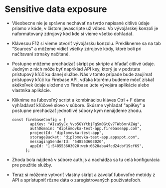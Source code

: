 # Sensitive data exposure 

- Všeobecne nie je správne nechávať na tvrdo napísané citlivé údaje priamo v kóde, v čistom javascripte už vôbec. Vo vývojárskej konzoli je naformátovaný zdrojový kód kde si vieme všetko dohľadať.
- Klávesou F12 si vieme otvoriť vývojársku konzolu. Preklikneme sa na tab "Sources" a môžeme vidieť všetky zdrojové kódy, ktoré boli pri načítavaní strnaky načítané.
- Postupne môžeme prechádzať skrípt po skripte a hľadať citlivé údaje. Jedným z nich môže byť napríklad API key, ktorý je v podstate prístupový kľúč ku danej službe. Nás v tomto prípade
  bude zaujímať prístupový kľúč ku Firebase API, vďaka ktorému budeme môcť získať akékoľvek údaje uložené vo Firebase úcte vývojára aplikácie alebo vlastníka aplikácie.
- Kliknime na ľubovoľný script a kombináciou kláves Ctrl + F dáme vyhľadávať kľúčové slovo v súbore. Skúsme vyhľadať "apiKey" a postupne prechádzať jednotlivé súbory kým nenájdeme zhodu.

      const firebaseConfig = {
              apiKey: "AIzaSyCx_Vvo5GYYtbjFgSm0GtQv7TWb6mrAZWg",
              authDomain: "diplomovka-test-app.firebaseapp.com",
              projectId: "diplomovka-test-app",
              storageBucket: "diplomovka-test-app.appspot.com",
              messagingSenderId: "548553603020",
              appId: "1:548553603020:web:6628aba4fcd24cbf19cf69",
            };
- Zhoda bola nájdená v súbore auth.js a nachádza sa tu celá konfigurácia pre použitie služby.
- Teraz si môžeme vytvoriť vlastný skrípt a zavolať ľubovoľné metódy z API a sprístupniť rôzne dáta o zaregistrovaných používateľoch.